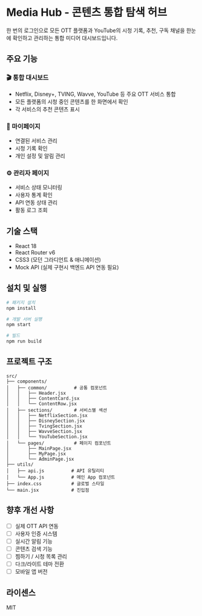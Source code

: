 # Media Hub - 콘텐츠 통합 탐색 허브

한 번의 로그인으로 모든 OTT 플랫폼과 YouTube의 시청 기록, 추천, 구독 채널을 한눈에 확인하고 관리하는 통합 미디어 대시보드입니다.

## 주요 기능

### 🎬 통합 대시보드
- Netflix, Disney+, TVING, Wavve, YouTube 등 주요 OTT 서비스 통합
- 모든 플랫폼의 시청 중인 콘텐츠를 한 화면에서 확인
- 각 서비스의 추천 콘텐츠 표시

### 👤 마이페이지
- 연결된 서비스 관리
- 시청 기록 확인
- 개인 설정 및 알림 관리

### ⚙️ 관리자 페이지
- 서비스 상태 모니터링
- 사용자 통계 확인
- API 연동 상태 관리
- 활동 로그 조회

## 기술 스택

- React 18
- React Router v6
- CSS3 (모던 그라디언트 & 애니메이션)
- Mock API (실제 구현시 백엔드 API 연동 필요)

## 설치 및 실행
```bash
# 패키지 설치
npm install

# 개발 서버 실행
npm start

# 빌드
npm run build
```

## 프로젝트 구조
```
src/
├── components/
│   ├── common/          # 공통 컴포넌트
│   │   ├── Header.jsx
│   │   ├── ContentCard.jsx
│   │   └── ContentRow.jsx
│   ├── sections/        # 서비스별 섹션
│   │   ├── NetflixSection.jsx
│   │   ├── DisneySection.jsx
│   │   ├── TvingSection.jsx
│   │   ├── WavveSection.jsx
│   │   └── YouTubeSection.jsx
│   └── pages/           # 페이지 컴포넌트
│       ├── MainPage.jsx
│       ├── MyPage.jsx
│       └── AdminPage.jsx
├── utils/
│   ├── api.js          # API 유틸리티
│   └── App.js          # 메인 App 컴포넌트
├── index.css           # 글로벌 스타일
└── main.jsx            # 진입점
```

## 향후 개선 사항

- [ ] 실제 OTT API 연동
- [ ] 사용자 인증 시스템
- [ ] 실시간 알림 기능
- [ ] 콘텐츠 검색 기능
- [ ] 찜하기 / 시청 목록 관리
- [ ] 다크/라이트 테마 전환
- [ ] 모바일 앱 버전

## 라이센스

MIT